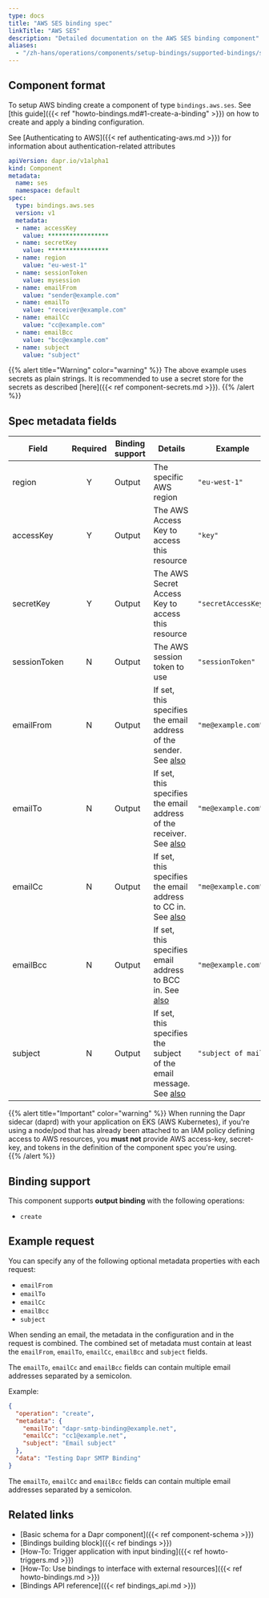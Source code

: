 ```yaml
---
type: docs
title: "AWS SES binding spec"
linkTitle: "AWS SES"
description: "Detailed documentation on the AWS SES binding component"
aliases:
  - "/zh-hans/operations/components/setup-bindings/supported-bindings/ses/"
---
```


## Component format

To setup AWS binding create a component of type `bindings.aws.ses`. See [this guide]({{< ref "howto-bindings.md#1-create-a-binding" >}}) on how to create and apply a binding configuration.

See [Authenticating to AWS]({{< ref authenticating-aws.md >}}) for information about authentication-related attributes

```yaml
apiVersion: dapr.io/v1alpha1
kind: Component
metadata:
  name: ses
  namespace: default
spec:
  type: bindings.aws.ses
  version: v1
  metadata:
  - name: accessKey
    value: *****************
  - name: secretKey
    value: *****************
  - name: region
    value: "eu-west-1"
  - name: sessionToken
    value: mysession
  - name: emailFrom
    value: "sender@example.com"
  - name: emailTo
    value: "receiver@example.com"
  - name: emailCc
    value: "cc@example.com"
  - name: emailBcc
    value: "bcc@example.com"
  - name: subject
    value: "subject"
```

{{% alert title="Warning" color="warning" %}}
The above example uses secrets as plain strings. It is recommended to use a secret store for the secrets as described [here]({{< ref component-secrets.md >}}).
{{% /alert %}}

## Spec metadata fields

| Field              | Required | Binding support |  Details | Example |
|--------------------|:--------:|------------|-----|---------|
| region             | Y        | Output |  The specific AWS region | `"eu-west-1"`       |
| accessKey          | Y        | Output | The AWS Access Key to access this resource                              | `"key"`             |
| secretKey          | Y        | Output | The AWS Secret Access Key to access this resource                       | `"secretAccessKey"` |
| sessionToken       | N        | Output | The AWS session token to use                                            | `"sessionToken"`    |
| emailFrom | N | Output | If set, this specifies the email address of the sender. See [also](#example-request) | `"me@example.com"` |
| emailTo | N | Output | If set, this specifies the email address of the receiver. See [also](#example-request) | `"me@example.com"` |
| emailCc | N | Output | If set, this specifies the email address to CC in. See [also](#example-request) | `"me@example.com"` |
| emailBcc | N | Output | If set, this specifies email address to BCC in. See [also](#example-request) | `"me@example.com"` |
| subject | N | Output | If set, this specifies the subject of the email message. See [also](#example-request) | `"subject of mail"` |

{{% alert title="Important" color="warning" %}}
When running the Dapr sidecar (daprd) with your application on EKS (AWS Kubernetes), if you're using a node/pod that has already been attached to an IAM policy defining access to AWS resources, you **must not** provide AWS access-key, secret-key, and tokens in the definition of the component spec you're using.  
{{% /alert %}}

## Binding support

This component supports **output binding** with the following operations:

- `create`

## Example request

You can specify any of the following optional metadata properties with each request:

- `emailFrom`
- `emailTo`
- `emailCc`
- `emailBcc`
- `subject`

When sending an email, the metadata in the configuration and in the request is combined. The combined set of metadata must contain at least the `emailFrom`, `emailTo`, `emailCc`, `emailBcc` and `subject` fields.

The `emailTo`, `emailCc` and `emailBcc` fields can contain multiple email addresses separated by a semicolon.

Example:
```json
{
  "operation": "create",
  "metadata": {
    "emailTo": "dapr-smtp-binding@example.net",
    "emailCc": "cc1@example.net",
    "subject": "Email subject"
  },
  "data": "Testing Dapr SMTP Binding"
}
```
The `emailTo`, `emailCc` and `emailBcc` fields can contain multiple email addresses separated by a semicolon.
## Related links

- [Basic schema for a Dapr component]({{< ref component-schema >}})
- [Bindings building block]({{< ref bindings >}})
- [How-To: Trigger application with input binding]({{< ref howto-triggers.md >}})
- [How-To: Use bindings to interface with external resources]({{< ref howto-bindings.md >}})
- [Bindings API reference]({{< ref bindings_api.md >}})
